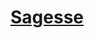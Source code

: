 ﻿---
!LinkItem
Link: abilities_wisdom_hd.md
NameLink: <!--NameLink-->[Sagesse](hd_abilities_wisdom.md)<!--/NameLink-->
Id: abilities_hd.md#sagesse
ParentLink: abilities_hd.md#utiliser-les-caractéristiques
Name: Sagesse
ParentName: Utiliser les caractéristiques
Attributes: {}
---




# [Sagesse](hd_abilities_wisdom.md)



